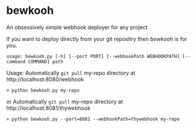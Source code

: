 # bewkooh
An obsessively simple webhook deployer for any project

If you want to deploy directly from your git repositry then *bewkooh* is for you.

```
usage: bewkooh.py [-h] [--port PORT] [--webhookPath WEBHOOKPATH] [--command COMMAND] path
```

Usage:
Automatically ```git pull``` my-repo directory at http://localhost:8080/webhook
```
> python bewkooh.py my-repo
```
or
Automatically ```git pull``` my-repo directory at http://localhost:8081/thywebhook
```
> python bewkooh.py --port=8081 --webhookPath=thywebhook my-repo
```
